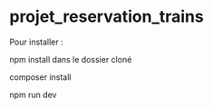 # projet_reservation_trains

Pour installer : 

npm install dans le dossier cloné 

composer install

npm run dev
